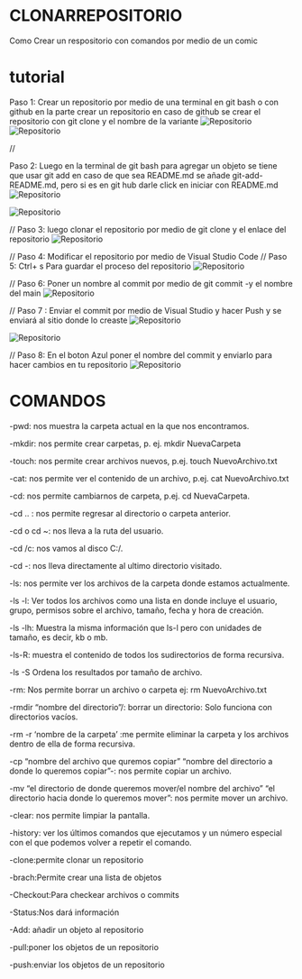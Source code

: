 # CLONARREPOSITORIO
 Como Crear un respositorio con comandos por medio de un comic
# tutorial 
Paso 1: Crear un repositorio por medio de una terminal en git bash o con github en la parte crear un repositorio 
en caso de github se crear el repositorio con git clone y el nombre de la variante
![Repositorio](https://www.google.com/url?sa=i&url=https%3A%2F%2Fm.youtube.com%2Fwatch%3Fv%3D5RTHaVvj97I&psig=AOvVaw3AdHMIF9hEBI0fJGrOsahv&ust=1710012779149000&source=images&cd=vfe&opi=89978449&ved=0CBMQjRxqFwoTCPDQjpS05YQDFQAAAAAdAAAAABAE)
![Repositorio](https://docs.github.com/assets/cb-34248/images/help/repository/repo-create-global-nav-update.png)

//

Paso 2: Luego en la terminal de git bash para agregar un objeto se tiene que usar git add
en caso de que sea README.md se añade git-add-README.md, pero si es en git hub darle click en iniciar con README.md
![Repositorio](https://www.google.com/url?sa=i&url=https%3A%2F%2Fm.youtube.com%2Fwatch%3Fv%3Drbt1Fd3WRGU&psig=AOvVaw0iJgrjVjxlS-k4OD0n9DXa&ust=1710013593675000&source=images&cd=vfe&opi=89978449&ved=0CBMQjRxqFwoTCNCyupi35YQDFQAAAAAdAAAAABAE)

![Repositorio](https://www.google.com/url?sa=i&url=https%3A%2F%2Fcomo.help%2Flinux%2Fprogramacion%2Fcomo-convertir-folder-local-en-un-repositorio-de-github&psig=AOvVaw0cJ63LOBGEZO7Ecr_j1e78&ust=1710013761930000&source=images&cd=vfe&opi=89978449&ved=0CBMQjRxqFwoTCIjRlem35YQDFQAAAAAdAAAAABAE)

//
Paso 3: luego clonar el repositorio por medio de git clone y el enlace del repositorio
![Repositorio](https://www.google.com/url?sa=i&url=https%3A%2F%2Fes.stackoverflow.com%2Fquestions%2F394119%2Fcomo-obtener-la-url-del-repositorio-de-git-hub&psig=AOvVaw2Kw7-h6xp4S-UDuYjp7TBP&ust=1710014045946000&source=images&cd=vfe&opi=89978449&ved=0CBMQjRxqFwoTCLjklfC45YQDFQAAAAAdAAAAABAE)

//
Paso 4: Modificar el repositorio por medio de Visual Studio Code
//
Paso 5: Ctrl+ s Para guardar el proceso del repositorio
![Repositorio](https://www.google.com/imgres?imgurl=https%3A%2F%2Fstatic.vecteezy.com%2Fsystem%2Fresources%2Fpreviews%2F007%2F382%2F340%2Foriginal%2Fsave-ctrl-s-button-icon-template-vector.jpg&tbnid=Mlqed6X3NPw8JM&vet=12ahUKEwjHyazXueWEAxWvgIQIHcUxAxQQMygAegQIARBH..i&imgrefurl=https%3A%2F%2Fes.vecteezy.com%2Farte-vectorial%2F7382340-guardar-ctrl-s-boton-vector-icono-plantilla&docid=vWElnuIbvrjFXM&w=1920&h=1920&q=control%20s&ved=2ahUKEwjHyazXueWEAxWvgIQIHcUxAxQQMygAegQIARBH)

//
Paso 6: Poner un nombre al commit por medio de git commit -y el nombre del main
![Repositorio](https://www.google.com/imgres?imgurl=https%3A%2F%2Fmedia.geeksforgeeks.org%2Fwp-content%2Fuploads%2F20220906212952%2FGitCommit1.jpg&tbnid=XJPAm7UKK5wDnM&vet=12ahUKEwiYgu6TuuWEAxWpt4QIHVTIDJ0QMygAegQIARBU..i&imgrefurl=https%3A%2F%2Fwww.geeksforgeeks.org%2Fwhat-is-git-commit%2F&docid=n3fp2vtv8OZ8JM&w=477&h=422&q=git%20commit&ved=2ahUKEwiYgu6TuuWEAxWpt4QIHVTIDJ0QMygAegQIARBU)

//
Paso 7 : Enviar el commit por medio de Visual Studio y hacer Push y se enviará al sitio donde lo creaste 
![Repositorio](https://www.google.com/url?sa=i&url=https%3A%2F%2Fcode.visualstudio.com%2Fdocs%2Fsourcecontrol%2Foverview&psig=AOvVaw2jha5nO2DDAG_b439bGrVc&ust=1710014460350000&source=images&cd=vfe&opi=89978449&ved=0CBMQjRxqFwoTCOjT4bW65YQDFQAAAAAdAAAAABAE)

![Repositorio](https://www.google.com/imgres?imgurl=https%3A%2F%2Fmiro.medium.com%2Fv2%2Fresize%3Afit%3A1400%2F1*fEymXmfqPwsolwGuGFvMIQ.png&tbnid=CqzFR-AS7FbCrM&vet=12ahUKEwjK8uPyuuWEAxVOnIQIHe_xCloQMygIegQIARBl..i&imgrefurl=https%3A%2F%2Fzeroesandones.medium.com%2Fhow-to-commit-and-push-your-changes-to-your-github-repository-in-vscode-77a7a3d7dd02&docid=ZkcFxHguMTsrlM&w=1160&h=578&q=commit%20y%20push%20visual%20studio&ved=2ahUKEwjK8uPyuuWEAxVOnIQIHe_xCloQMygIegQIARBl)

//
Paso 8: En el boton Azul poner el nombre del commit y enviarlo para hacer cambios en tu repositorio
![Repositorio](https://i.stack.imgur.com/h5QXp.png)
# COMANDOS
-pwd: nos muestra la carpeta actual en la que nos encontramos.


-mkdir: nos permite crear carpetas, p. ej. mkdir NuevaCarpeta


-touch: nos permite crear archivos nuevos, p.ej. touch NuevoArchivo.txt


-cat: nos permite ver el contenido de un archivo, p.ej. cat NuevoArchivo.txt


-cd: nos permite cambiarnos de carpeta, p.ej. cd NuevaCarpeta.


-cd .. : nos permite regresar al directorio o carpeta anterior.


-cd o cd ~: nos lleva a la ruta del usuario.


-cd /c: nos vamos al disco C:/.


-cd -: nos lleva directamente al ultimo directorio visitado.


-ls: nos permite ver los archivos de la carpeta donde estamos actualmente.


-ls -l: Ver todos los archivos como una lista en donde incluye el usuario, grupo, permisos sobre el archivo, tamaño, fecha y hora de creación.


-ls -lh: Muestra la misma información que ls-l pero con unidades de tamaño, es decir, kb o mb.


-ls-R: muestra el contenido de todos los sudirectorios de forma recursiva.


-ls -S Ordena los resultados por tamaño de archivo.


-rm: Nos permite borrar un archivo o carpeta ej: rm NuevoArchivo.txt


-rmdir “nombre del directorio”/: borrar un directorio: Solo funciona con directorios vacíos.

-rm -r ‘nombre de la carpeta’ :me permite eliminar la carpeta y los archivos dentro de ella
de forma recursiva.


-cp “nombre del archivo que quremos copiar” “nombre del directorio a donde lo queremos copiar”-: nos permite copiar un archivo.

-mv “el directorio de donde queremos mover/el nombre del archivo” “el directorio hacia donde 
lo queremos mover”: nos permite mover un archivo.


-clear: nos permite limpiar la pantalla.


-history: ver los últimos comandos que ejecutamos y un número especial con el que podemos 
volver a repetir el comando.

-clone:permite clonar un repositorio

-brach:Permite crear una lista de objetos

-Checkout:Para checkear archivos o commits

-Status:Nos dará información


-Add: añadir un objeto al repositorio


-pull:poner los objetos de un repositorio


-push:enviar los objetos de un repositorio